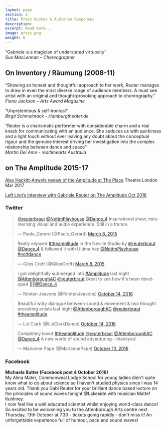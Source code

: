 ```yaml
---
layout: page
section: 2
title: Press Quotes & Audience Responses
dexcription:  
excerpt: Read more...
image: press.png
weight: 6
---
```

“Gabriele is a magician of understated virtuosity” <br>
*Sue MacLennan – Choreographer*

## On Inventory / Räumung (2008-11)

“Showing an honest and thoughtful approach to her work, Reuter manages to draw in even the most diverse range of audience members. A must see artist with an original and thought-provoking approach to choreography.”<br>
*Fiona Jackson – Arts Award Magazine*

“Unpretentious & self-ironical”<br>
*Birgit Schmalmack - Hamburgtheater.de*

“Reuter is a charismatic performer with considerable charm and a real knack for communicating with an audience. She seduces us with quirkiness and a light touch without ever leaving any doubt about the conceptual rigour and the genuine interest driving her investigation into the complex relationship between dance and space”<br> *Martin Del Amo - realtimearts Australia*

## on The Amplitude 2015-17

<a href="https://www.culturised.co.uk/2017/04/physical-sound-gabriele-reuter-and-mattef-kuhlmeys-the-amplitude/">Alex Hackitt-Anwyls review of the Amplitude at <a href="http://www.theplace.org.uk">The Place</a> Theatre London Mar 2017</a>

<a href="https://www.leftlion.co.uk/read/2016/october/gabriele-reuter-on-her-dance-show-the-amplitude-8629">Left Lion’s Interview with Gabriele Reuter on The Amplitude Oct 2016</a>

### Twitter

<blockquote class="twitter-tweet" data-conversation="none" data-lang="en"><p lang="en" dir="ltr"><a href="https://twitter.com/reuterbraut">@reuterbraut</a> <a href="https://twitter.com/NottmPlayhouse">@NottmPlayhouse</a> <a href="https://twitter.com/Dance_4">@Dance_4</a> Inspirational show, mesmerising visual and audio experience. Still in a trance.</p>&mdash; Paolo_Gerard (@Paolo_Gerard) <a href="https://twitter.com/Paolo_Gerard/status/574628476113842176">March 8, 2015</a></blockquote> <script async src="//platform.twitter.com/widgets.js" charset="utf-8"></script>

<blockquote class="twitter-tweet" data-lang="en"><p lang="en" dir="ltr">Really enjoyed <a href="https://twitter.com/hashtag/theamplitude?src=hash">#theamplitude</a> in the Neville Studio by <a href="https://twitter.com/reuterbraut">@reuterbraut</a> <a href="https://twitter.com/Dance_4">@Dance_4</a> &amp; followed it with Ultima Vez <a href="https://twitter.com/NottmPlayhouse">@NottmPlayhouse</a> <a href="https://twitter.com/hashtag/nottdance?src=hash">#nottdance</a></p>&mdash; Giles Croft (@GilesCroft) <a href="https://twitter.com/GilesCroft/status/574535941156659200">March 8, 2015</a></blockquote> <script async src="//platform.twitter.com/widgets.js" charset="utf-8"></script>

<blockquote class="twitter-tweet" data-lang="en"><p lang="en" dir="ltr">I got delightfully submerged into <a href="https://twitter.com/hashtag/Amplitude?src=hash">#Amplitude</a> last night <a href="https://twitter.com/AttenboroughAC">@AttenboroughAC</a> <a href="https://twitter.com/reuterbraut">@reuterbraut</a>.Great to see how it&#39;s been developed 👍🏼<a href="https://twitter.com/Dance_4">@Dance_4</a></p>&mdash; Kirsten Jeavons (@KirstenJeavons) <a href="https://twitter.com/KirstenJeavons/status/786855541092016128">October 14, 2016</a></blockquote> <script async src="//platform.twitter.com/widgets.js" charset="utf-8"></script>

<blockquote class="twitter-tweet" data-lang="en"><p lang="en" dir="ltr">Beautiful witty dialogue between sound &amp; movement &amp; two thought provoking artists last night <a href="https://twitter.com/AttenboroughAC">@AttenboroughAC</a> <a href="https://twitter.com/reuterbraut">@reuterbraut</a> <a href="https://twitter.com/hashtag/theamplitude?src=hash">#theamplitude</a></p>&mdash; Liz Clark (@LizClarkDance) <a href="https://twitter.com/LizClarkDance/status/786852642907709440">October 14, 2016</a></blockquote> <script async src="//platform.twitter.com/widgets.js" charset="utf-8"></script>

<blockquote class="twitter-tweet" data-lang="en"><p lang="en" dir="ltr">Completely loved <a href="https://twitter.com/hashtag/theamplitude?src=hash">#theamplitude</a> <a href="https://twitter.com/reuterbraut">@reuterbraut</a> <a href="https://twitter.com/AttenboroughAC">@AttenboroughAC</a> <a href="https://twitter.com/Dance_4">@Dance_4</a> A new world of sound adventuring - thankyou!</p>&mdash; Marianne Pape (@MariannePape) <a href="https://twitter.com/MariannePape/status/786651898405347328">October 13, 2016</a></blockquote> <script async src="//platform.twitter.com/widgets.js" charset="utf-8"></script>

### Facebook
**Michaela Butter (Facebook post 4 October 2016)** <br>
My Alma Mater, Commonweal Lodge School for young ladies didn't quite know what to do about science so I haven't studied physics since I was 14 years old. Thank you Gabi Reuter for your brilliant dance based lecture on the principles of sound waves tonight @Lakeside with musician Mattef Kuhlmey.<br>
I now feel like a well educated scientist whilst enjoying world-class dance! So excited to be welcoming you to the Attenborough Arts centre next Thursday, 13th October at 7.30 - tickets going rapidly - don't miss it! An unforgettable experience full of humour, pace and sound waves!
